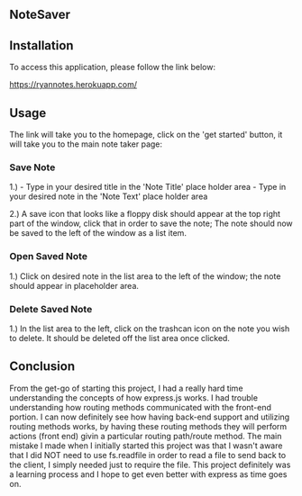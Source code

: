 ## NoteSaver

## Installation
To access this application, please follow the link below:

https://ryannotes.herokuapp.com/

## Usage

The link will take you to the homepage, click on the 'get started' button, it will take you to the main note taker page:


### Save Note

1.)
    - Type in your desired title in the 'Note Title' place holder area
    - Type in your desired note in the 'Note Text' place holder area

2.) A save icon that looks like a floppy disk should appear at the top right part of the window, click that in order to save the note; The note should now be saved to the left of the window as a list item.

### Open Saved Note

1.) Click on desired note in the list area to the left of the window; the note should appear in placeholder area.

### Delete Saved Note

1.) In the list area to the left, click on the trashcan icon on the note you wish to delete. It should be deleted off the list area once clicked.

## Conclusion

From the get-go of starting this project, I had a really hard time understanding the concepts of how express.js works. I had trouble understanding how routing methods communicated with the front-end portion. I can now definitely see how having back-end support and utilizing routing methods works, by having these routing methods they will perform actions (front end) givin a particular routing path/route method. The main mistake I made when I initially started this project was that I wasn't aware that I did NOT need to use fs.readfile in order to read a file to send back to the client, I simply needed just to require the file. This project definitely was a learning process and I hope to get even better with express as time goes on.
